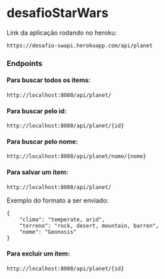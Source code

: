 # desafioStarWars
Link da aplicação rodando no heroku:
```
https://desafio-swapi.herokuapp.com/api/planet
```
### Endpoints
#### Para buscar todos os items:
```
http://localhost:8080/api/planet/
```
#### Para buscar pelo id:
```
http://localhost:8080/api/planet/{id}
```
#### Para buscar pelo nome:
```
http://localhost:8080/api/planet/nome/{nome}
```
#### Para salvar um item:
```
http://localhost:8080/api/planet/
```
Exemplo do formato a ser enviado:
```
{
	"clima": "temperate, arid",
	"terreno": "rock, desert, mountain, barren",
	"nome": "Geonosis"
}
```
#### Para excluir um item:
```
http://localhost:8080/api/planet/{id}
```
